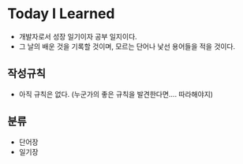 # Today I Learned

- 개발자로서  성장 일기이자 공부 일지이다.
- 그 날의 배운 것을 기록할 것이며, 모르는 단어나 낯선 용어들을 적을 것이다.



## 작성규칙

- 아직 규칙은 없다. (누군가의 좋은 규칙을 발견한다면.... 따라해야지)



## 분류

- 단어장
- 일기장

